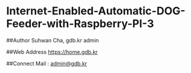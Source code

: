 # Internet-Enabled-Automatic-DOG-Feeder-with-Raspberry-PI-3

##Author
Suhwan Cha, gdb.kr admin

##Web Address
https://home.gdb.kr

##Connect
Mail : admin@gdb.kr
